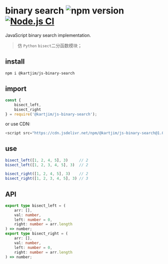 # binary search ![npm version](https://img.shields.io/npm/v/@kartjim/js-binary-search?style=flat-square) [![Node.js CI](https://github.com/can-dy-jack/js-binary-search/actions/workflows/test.yml/badge.svg?branch=master)](https://github.com/can-dy-jack/js-binary-search/actions/workflows/test.yml)

JavaScript binary search implementation.

> 仿 `Python` `bisect`二分函数模块；

## install
```sh
npm i @kartjim/js-binary-search
```

## import
```js
const { 
    bisect_left, 
    bisect_right 
} = require('@kartjim/js-binary-search');
```

or use CDN:
```js
<script src="https://cdn.jsdelivr.net/npm/@kartjim/js-binary-search@1.0.0/js-binary-search.min.js"></script>
```

## use
```js
bisect_left([1, 2, 4, 5], 3)     // 2
bisect_left([1, 2, 3, 4, 5], 3)  // 2

bisect_right([1, 2, 4, 5], 3)    // 2
bisect_right([1, 2, 3, 4, 5], 3) // 3
```

## API
```ts
export type bisect_left = (
    arr: [], 
    val: number, 
    left: number = 0, 
    right: number = arr.length
) => number;
export type bisect_right = (
    arr: [], 
    val: number, 
    left: number = 0, 
    right: number = arr.length
) => number;
```
